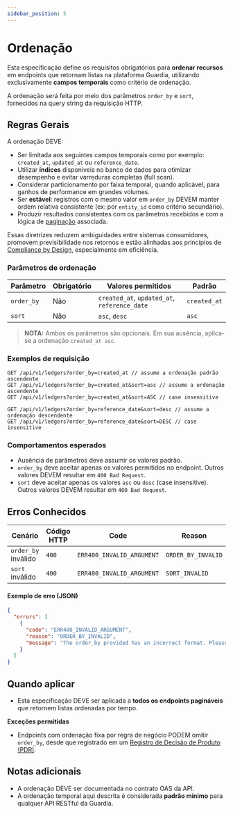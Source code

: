 ```yaml
---
sidebar_position: 5
---
```


# Ordenação

Esta especificação define os requisitos obrigatórios para **ordenar recursos** em endpoints que retornam listas na plataforma Guardia, utilizando exclusivamente **campos temporais** como critério de ordenação.

A ordenação será feita por meio dos parâmetros `order_by` e `sort`, fornecidos na query string da requisição HTTP.

## Regras Gerais

A ordenação DEVE:

- Ser limitada aos seguintes campos temporais como por exemplo: `created_at`, `updated_at` ou `reference_date`.
- Utilizar **índices** disponíveis no banco de dados para otimizar desempenho e evitar varreduras completas (full scan).
- Considerar particionamento por faixa temporal, quando aplicável, para ganhos de performance em grandes volumes.
- Ser **estável**: registros com o mesmo valor em `order_by` DEVEM manter ordem relativa consistente (ex: por `entity_id` como critério secundário).
- Produzir resultados consistentes com os parâmetros recebidos e com a lógica de [paginação](./http-pagination.md) associada.

Essas diretrizes reduzem ambiguidades entre sistemas consumidores, promovem previsibilidade nos retornos e estão alinhadas aos princípios de [Compliance by Design](../../community/governance/COMPLIANCE.md), especialmente em eficiência.

### Parâmetros de ordenação

| Parâmetro  | Obrigatório | Valores permitidos                          | Padrão       |
|------------|-------------|----------------------------------------------|--------------|
| `order_by` | Não         | `created_at`, `updated_at`, `reference_date` | `created_at` |
| `sort`     | Não         | `asc`, `desc`                                | `asc`        |

> **NOTA:** Ambos os parâmetros são opcionais. Em sua ausência, aplica-se a ordenação `created_at asc`.

### Exemplos de requisição

```http
GET /api/v1/ledgers?order_by=created_at // assume a ordenação padrão ascendente
GET /api/v1/ledgers?order_by=created_at&sort=asc // assume a ordenação ascendente
GET /api/v1/ledgers?order_by=created_at&sort=ASC // case insensitive
```

```http
GET /api/v1/ledgers?order_by=reference_date&sort=desc // assume a ordenação descendente
GET /api/v1/ledgers?order_by=reference_date&sort=DESC // case insensitive
```

### Comportamentos esperados

- Ausência de parâmetros deve assumir os valores padrão.
- `order_by` deve aceitar apenas os valores permitidos no endpoint. Outros valores DEVEM resultar em `400 Bad Request`.
- `sort` deve aceitar apenas os valores `asc` ou `desc` (case insensitive). Outros valores DEVEM resultar em `400 Bad Request`.

## Erros Conhecidos

| Cenário | Código HTTP | Code | Reason |
|--------|---------------------|--------|------|
| `order_by` inválido | `400` | `ERR400_INVALID_ARGUMENT` | `ORDER_BY_INVALID` |
| `sort` inválido | `400` | `ERR400_INVALID_ARGUMENT` | `SORT_INVALID` |


#### Exemplo de erro (JSON)
```json
{
  "errors": [
    {
      "code": "ERR400_INVALID_ARGUMENT",
      "reason": "ORDER_BY_INVALID",
      "message": "The order_by provided has an incorrect format. Please check the order_by before trying again."
    }
  ]
}
```

## Quando aplicar

- Esta especificação DEVE ser aplicada a **todos os endpoints pagináveis** que retornem listas ordenadas por tempo.

**Exceções permitidas**

- Endpoints com ordenação fixa por regra de negócio PODEM omitir `order_by`, desde que registrado em um [Registro de Decisão de Produto (PDR)](../../community/governance/index.md#registros-de-decisão-de-produto-pdr).

## Notas adicionais

- A ordenação DEVE ser documentada no contrato OAS da API.
- A ordenação temporal aqui descrita é considerada **padrão mínimo** para qualquer API RESTful da Guardia.
